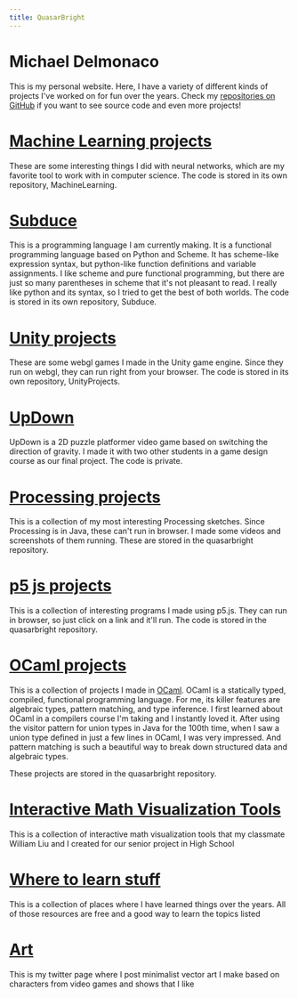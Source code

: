 ```yaml
---
title: QuasarBright
---
```

# Michael Delmonaco
This is my personal website. Here, I have a variety of different kinds of projects I've worked on for fun over the years. Check my [repositories on GitHub](https://github.com/quasarbright) if you want to see source code and even more projects!
# [Machine Learning projects](https://quasarbright.github.io/MachineLearning/README)
These are some interesting things I did with neural networks, which are my favorite tool to work with in computer science. The code is stored in its own repository, MachineLearning.
# [Subduce](https://subduce.readthedocs.io/en/latest/#)
This is a programming language I am currently making. It is a functional programming language based on Python and Scheme. It has scheme-like expression syntax, but python-like function definitions and variable assignments. I like scheme and pure functional programming, but there are just so many parentheses in scheme that it's not pleasant to read. I really like python and its syntax, so I tried to get the best of both worlds. The code is stored in its own repository, Subduce.
# [Unity projects](https://quasarbright.github.io/UnityProjects/)
These are some webgl games I made in the Unity game engine. Since they run on webgl, they can run right from your browser. The code is stored in its own repository, UnityProjects.
# [UpDown](https://quasarbright.github.io/UpDownPages/)  
UpDown is a 2D puzzle platformer video game based on switching the direction of gravity. I made it with two other students in a game design course as our final project. The code is private.
# [Processing projects](https://quasarbright.github.io/processing/)
This is a collection of my most interesting Processing sketches. Since Processing is in Java, these can't run in browser. I made some videos and screenshots of them running. These are stored in the quasarbright repository.
# [p5 js projects](https://quasarbright.github.io/p5js/index)
This is a collection of interesting programs I made using p5.js. They can run in browser, so just click on a link and it'll run. The code is stored in the quasarbright repository.
# [OCaml projects](https://quasarbright.github.io/OCaml/index)
This is a collection of projects I made in [OCaml](https://ocaml.org/). OCaml is a statically typed, compiled, functional programming language. For me, its killer features are algebraic types, pattern matching, and type inference. I first learned about OCaml in a compilers course I'm taking and I instantly loved it. After using the visitor pattern for union types in Java for the 100th time, when I saw a union type defined in just a few lines in OCaml, I was very impressed. And pattern matching is such a beautiful way to break down structured data and algebraic types.  

These projects are stored in the quasarbright repository.
# [Interactive Math Visualization Tools](https://quasarbright.github.io/ThreePeriods/)
This is a collection of interactive math visualization tools that my classmate William Liu and I created for our senior project in High School
# [Where to learn stuff](https://quasarbright.github.io/where%20to%20learn%20stuff)
This is a collection of places where I have learned things over the years. All of those resources are free and a good way to learn the topics listed
# [Art](https://twitter.com/QuasarBright)
This is my twitter page where I post minimalist vector art I make based on characters from video games and shows that I like
